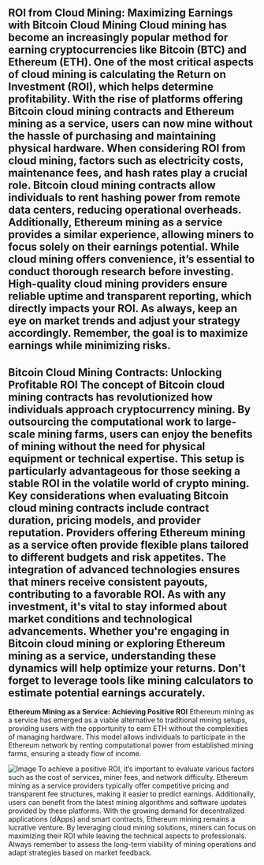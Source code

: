 **ROI from Cloud Mining: Maximizing Earnings with Bitcoin Cloud Mining**
Cloud mining has become an increasingly popular method for earning cryptocurrencies like Bitcoin (BTC) and Ethereum (ETH). One of the most critical aspects of cloud mining is calculating the Return on Investment (ROI), which helps determine profitability. With the rise of platforms offering Bitcoin cloud mining contracts and Ethereum mining as a service, users can now mine without the hassle of purchasing and maintaining physical hardware.
When considering ROI from cloud mining, factors such as electricity costs, maintenance fees, and hash rates play a crucial role. Bitcoin cloud mining contracts allow individuals to rent hashing power from remote data centers, reducing operational overheads. Additionally, Ethereum mining as a service provides a similar experience, allowing miners to focus solely on their earnings potential.
While cloud mining offers convenience, it’s essential to conduct thorough research before investing. High-quality cloud mining providers ensure reliable uptime and transparent reporting, which directly impacts your ROI. As always, keep an eye on market trends and adjust your strategy accordingly. Remember, the goal is to maximize earnings while minimizing risks.
---
**Bitcoin Cloud Mining Contracts: Unlocking Profitable ROI**
The concept of Bitcoin cloud mining contracts has revolutionized how individuals approach cryptocurrency mining. By outsourcing the computational work to large-scale mining farms, users can enjoy the benefits of mining without the need for physical equipment or technical expertise. This setup is particularly advantageous for those seeking a stable ROI in the volatile world of crypto mining.
Key considerations when evaluating Bitcoin cloud mining contracts include contract duration, pricing models, and provider reputation. Providers offering Ethereum mining as a service often provide flexible plans tailored to different budgets and risk appetites. The integration of advanced technologies ensures that miners receive consistent payouts, contributing to a favorable ROI.
As with any investment, it's vital to stay informed about market conditions and technological advancements. Whether you're engaging in Bitcoin cloud mining or exploring Ethereum mining as a service, understanding these dynamics will help optimize your returns. Don't forget to leverage tools like mining calculators to estimate potential earnings accurately.
---
**Ethereum Mining as a Service: Achieving Positive ROI**
Ethereum mining as a service has emerged as a viable alternative to traditional mining setups, providing users with the opportunity to earn ETH without the complexities of managing hardware. This model allows individuals to participate in the Ethereum network by renting computational power from established mining farms, ensuring a steady flow of income.

![Image](https://github.com/user-attachments/assets/d7419ec9-dc67-403f-bf28-8faea5f1f74f)
To achieve a positive ROI, it’s important to evaluate various factors such as the cost of services, miner fees, and network difficulty. Ethereum mining as a service providers typically offer competitive pricing and transparent fee structures, making it easier to predict earnings. Additionally, users can benefit from the latest mining algorithms and software updates provided by these platforms.
With the growing demand for decentralized applications (dApps) and smart contracts, Ethereum mining remains a lucrative venture. By leveraging cloud mining solutions, miners can focus on maximizing their ROI while leaving the technical aspects to professionals. Always remember to assess the long-term viability of mining operations and adapt strategies based on market feedback.
